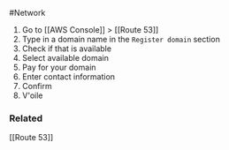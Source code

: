#Network 
1. Go to [[AWS Console]] > [[Route 53]]
2. Type in a domain name in the `Register domain` section
3. Check if that is available
4. Select available domain
5. Pay for your domain
6. Enter contact information
7. Confirm
8. V'oile

### Related
[[Route 53]]
